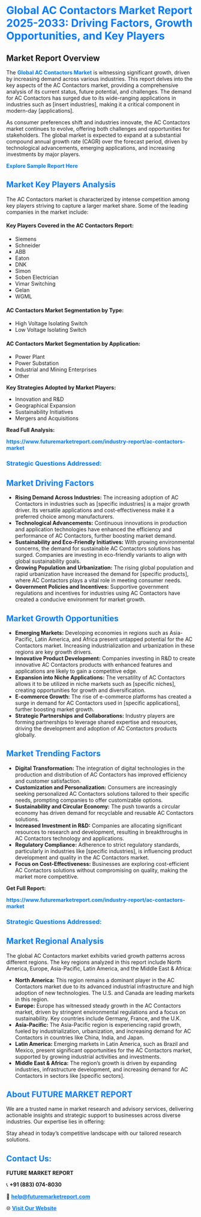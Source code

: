 <h1 style="color: #007BFF;">Global AC Contactors Market Report 2025-2033: Driving Factors, Growth Opportunities, and Key Players</h1>

<section id="overview">
<h2>Market Report Overview</h2>
<p>The <a href="https://www.futuremarketreport.com/industry-report/ac-contactors-market" style="color: #007BFF; text-decoration: none;"><strong>Global AC Contactors Market</strong></a> is witnessing significant growth, driven by increasing demand across various industries. This report delves into the key aspects of the AC Contactors market, providing a comprehensive analysis of its current status, future potential, and challenges. The demand for AC Contactors has surged due to its wide-ranging applications in industries such as [insert industries], making it a critical component in modern-day [applications].</p>
<p>As consumer preferences shift and industries innovate, the AC Contactors market continues to evolve, offering both challenges and opportunities for stakeholders. The global market is expected to expand at a substantial compound annual growth rate (CAGR) over the forecast period, driven by technological advancements, emerging applications, and increasing investments by major players.</p>
</section>

<section id="overview">
<p><a href="https://www.futuremarketreport.com/request-sample/reportId=32539" style="color: #007BFF; text-decoration: none;"><strong>Explore Sample Report Here</strong></a></p>
</section>

<section id="key-players">
<h2 style="color: #007BFF;">Market Key Players Analysis</h2>
<p>The AC Contactors market is characterized by intense competition among key players striving to capture a larger market share. Some of the leading companies in the market include:</p>
<h4>Key Players Covered in the AC Contactors Report:</h4>
<ul><li>Siemens</li><li>Schneider</li><li>ABB</li><li>Eaton</li><li>DNK</li><li>Simon</li><li>Soben Electrician</li><li>Vimar Switching</li><li>Gelan</li><li>WGML</li></ul>
<h4>AC Contactors Market Segmentation by Type:</h4>
<ul><li>High Voltage Isolating Switch</li><li>Low Voltage Isolating Switch</li></ul>

<h4>AC Contactors Market Segmentation by Application:</h4>
<ul><li>Power Plant</li><li>Power Substation</li><li>Industrial and Mining Enterprises</li><li>Other</li></ul>
<p><strong>Key Strategies Adopted by Market Players:</strong></p>
<ul>
<li>Innovation and R&D</li>
<li>Geographical Expansion</li>
<li>Sustainability Initiatives</li>
<li>Mergers and Acquisitions</li>
</ul>
</section>

<section>
<p><strong>Read Full Analysis: </strong></p><a href="https://www.futuremarketreport.com/industry-report/ac-contactors-market" style="color: #007BFF; text-decoration: none;"><strong>https://www.futuremarketreport.com/industry-report/ac-contactors-market</strong></a>
<h3 style="color: #007BFF;">Strategic Questions Addressed:</h3>
</section>

<section id="driving-factors">
<h2 style="color: #007BFF;">Market Driving Factors</h2>
<ul>
<li><strong>Rising Demand Across Industries:</strong> The increasing adoption of AC Contactors in industries such as [specific industries] is a major growth driver. Its versatile applications and cost-effectiveness make it a preferred choice among manufacturers.</li>
<li><strong>Technological Advancements:</strong> Continuous innovations in production and application technologies have enhanced the efficiency and performance of AC Contactors, further boosting market demand.</li>
<li><strong>Sustainability and Eco-Friendly Initiatives:</strong> With growing environmental concerns, the demand for sustainable AC Contactors solutions has surged. Companies are investing in eco-friendly variants to align with global sustainability goals.</li>
<li><strong>Growing Population and Urbanization:</strong> The rising global population and rapid urbanization have increased the demand for [specific products], where AC Contactors plays a vital role in meeting consumer needs.</li>
<li><strong>Government Policies and Incentives:</strong> Supportive government regulations and incentives for industries using AC Contactors have created a conducive environment for market growth.</li>
</ul>
</section>

<section id="growth-opportunities">
<h2 style="color: #007BFF;">Market Growth Opportunities</h2>
<ul>
<li><strong>Emerging Markets:</strong> Developing economies in regions such as Asia-Pacific, Latin America, and Africa present untapped potential for the AC Contactors market. Increasing industrialization and urbanization in these regions are key growth drivers.</li>
<li><strong>Innovative Product Development:</strong> Companies investing in R&D to create innovative AC Contactors products with enhanced features and applications are likely to gain a competitive edge.</li>
<li><strong>Expansion into Niche Applications:</strong> The versatility of AC Contactors allows it to be utilized in niche markets such as [specific niches], creating opportunities for growth and diversification.</li>
<li><strong>E-commerce Growth:</strong> The rise of e-commerce platforms has created a surge in demand for AC Contactors used in [specific applications], further boosting market growth.</li>
<li><strong>Strategic Partnerships and Collaborations:</strong> Industry players are forming partnerships to leverage shared expertise and resources, driving the development and adoption of AC Contactors products globally.</li>
</ul>
</section>

<section id="trending-factors">
<h2 style="color: #007BFF;">Market Trending Factors</h2>
<ul>
<li><strong>Digital Transformation:</strong> The integration of digital technologies in the production and distribution of AC Contactors has improved efficiency and customer satisfaction.</li>
<li><strong>Customization and Personalization:</strong> Consumers are increasingly seeking personalized AC Contactors solutions tailored to their specific needs, prompting companies to offer customizable options.</li>
<li><strong>Sustainability and Circular Economy:</strong> The push towards a circular economy has driven demand for recyclable and reusable AC Contactors solutions.</li>
<li><strong>Increased Investment in R&D:</strong> Companies are allocating significant resources to research and development, resulting in breakthroughs in AC Contactors technology and applications.</li>
<li><strong>Regulatory Compliance:</strong> Adherence to strict regulatory standards, particularly in industries like [specific industries], is influencing product development and quality in the AC Contactors market.</li>
<li><strong>Focus on Cost-Effectiveness:</strong> Businesses are exploring cost-efficient AC Contactors solutions without compromising on quality, making the market more competitive.</li>
</ul>
</section>

<section>
<p><strong>Get Full Report: </strong></p><a href="https://www.futuremarketreport.com/industry-report/ac-contactors-market" style="color: #007BFF; text-decoration: none;"><strong>https://www.futuremarketreport.com/industry-report/ac-contactors-market</strong></a>
<h3 style="color: #007BFF;">Strategic Questions Addressed:</h3>
</section>


<section id="regional-analysis">
<h2 style="color: #007BFF;">Market Regional Analysis</h2>
<p>The global AC Contactors market exhibits varied growth patterns across different regions. The key regions analyzed in this report include North America, Europe, Asia-Pacific, Latin America, and the Middle East & Africa:</p>
<ul>
<li><strong>North America:</strong> This region remains a dominant player in the AC Contactors market due to its advanced industrial infrastructure and high adoption of new technologies. The U.S. and Canada are leading markets in this region.</li>
<li><strong>Europe:</strong> Europe has witnessed steady growth in the AC Contactors market, driven by stringent environmental regulations and a focus on sustainability. Key countries include Germany, France, and the U.K.</li>
<li><strong>Asia-Pacific:</strong> The Asia-Pacific region is experiencing rapid growth, fueled by industrialization, urbanization, and increasing demand for AC Contactors in countries like China, India, and Japan.</li>
<li><strong>Latin America:</strong> Emerging markets in Latin America, such as Brazil and Mexico, present significant opportunities for the AC Contactors market, supported by growing industrial activities and investments.</li>
<li><strong>Middle East & Africa:</strong> The region’s growth is driven by expanding industries, infrastructure development, and increasing demand for AC Contactors in sectors like [specific sectors].</li>
</ul>
</section>

<footer>
<h2 style="color: #007BFF;">About FUTURE MARKET REPORT</h2>
<p>We are a trusted name in market research and advisory services, delivering actionable insights and strategic support to businesses across diverse industries. Our expertise lies in offering:</p>

<p>Stay ahead in today’s competitive landscape with our tailored research solutions.</p>

<h2 style="color: #007BFF;">Contact Us:</h2>
<p><strong>FUTURE MARKET REPORT</strong></p>
<p>📞 <strong>+91 (883) 074-8030</strong></p>
<p>📧 <strong><a href="mailto:help@futuremarketreport.com" style="color: #007BFF;">help@futuremarketreport.com</a></strong></p>
<p>🌐 <strong><a href="https://www.futuremarketreport.com/" style="color: #007BFF;">Visit Our Website</a></strong></p>
</footer>